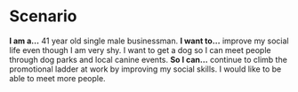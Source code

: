 # Scenario

**I am a…** 41 year old single male businessman.
**I want to…** improve my social life even though I am very shy. I want to get a dog so I can meet people through dog parks and local canine events.
**So I can…** continue to climb the promotional ladder at work by improving my social skills. I would like to be able to meet more people.